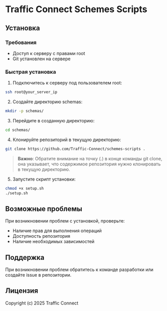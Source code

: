 # Traffic Connect Schemes Scripts

## Установка

### Требования
- Доступ к серверу с правами root
- Git установлен на сервере

### Быстрая установка

1. Подключитесь к серверу под пользователем root:
```bash
ssh root@your_server_ip
```

2. Создайте директорию schemas:
```bash
mkdir -p schemas/
```

3. Перейдите в созданную директорию:
```bash
cd schemas/
```

4. Клонируйте репозиторий в текущую директорию:
```bash
git clone https://github.com/Traffic-Connect/schemes-scripts .
```
> **Важно**: Обратите внимание на точку (.) в конце команды git clone, она указывает, что содержимое репозитория нужно клонировать в текущую директорию.

5. Запустите скрипт установки:
```bash
chmod +x setup.sh
./setup.sh
```

## Возможные проблемы

При возникновении проблем с установкой, проверьте:
- Наличие прав для выполнения операций
- Доступность репозитория
- Наличие необходимых зависимостей

## Поддержка

При возникновении проблем обратитесь к команде разработки или создайте issue в репозитории.

## Лицензия

Copyright (c) 2025 Traffic Connect
